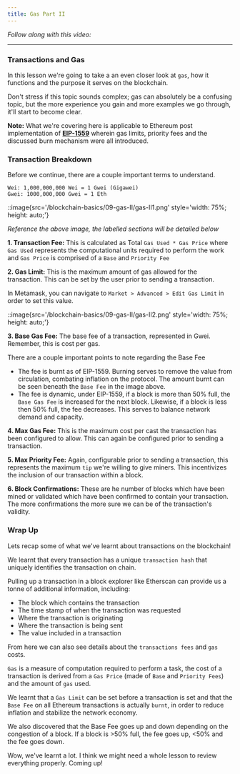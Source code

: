 ```yaml
---
title: Gas Part II
---
```


_Follow along with this video:_

---

### Transactions and Gas

In this lesson we're going to take a an even closer look at `gas`, how it functions and the purpose it serves on the blockchain.

Don't stress if this topic sounds complex; gas can absolutely be a confusing topic, but the more experience you gain and more examples we go through, it'll start to become clear.

**Note:** What we're covering here is applicable to Ethereum post implementation of [**EIP-1559**](https://eips.ethereum.org/EIPS/eip-1559) wherein gas limits, priority fees and the discussed burn mechanism were all introduced.

### Transaction Breakdown

Before we continue, there are a couple important terms to understand.

    Wei: 1,000,000,000 Wei = 1 Gwei (Gigawei)
    Gwei: 1000,000,000 Gwei = 1 Eth

::image{src='/blockchain-basics/09-gas-II/gas-II1.png' style='width: 75%; height: auto;'}

_Reference the above image, the labelled sections will be detailed below_

**1. Transaction Fee:** This is calculated as Total `Gas Used * Gas Price` where `Gas Used` represents the computational units required to perform the work and `Gas Price` is comprised of a `Base` and `Priority Fee`

**2. Gas Limit:** This is the maximum amount of gas allowed for the transaction. This can be set by the user prior to sending a transaction.

In Metamask, you can navigate to `Market > Advanced > Edit Gas Limit` in order to set this value.

::image{src='/blockchain-basics/09-gas-II/gas-II2.png' style='width: 75%; height: auto;'}

**3. Base Gas Fee:** The base fee of a transaction, represented in Gwei. Remember, this is cost per gas.

There are a couple important points to note regarding the Base Fee

- The fee is burnt as of EIP-1559. Burning serves to remove the value from circulation, combating inflation on the protocol. The amount burnt can be seen beneath the `Base Fee` in the image above.
- The fee is dynamic, under EIP-1559, if a block is more than 50% full, the `Base Gas Fee` is increased for the next block. Likewise, if a block is less then 50% full, the fee decreases. This serves to balance network demand and capacity.

**4. Max Gas Fee:** This is the maximum cost per cast the transaction has been configured to allow. This can again be configured prior to sending a transaction.

**5. Max Priority Fee:** Again, configurable prior to sending a transaction, this represents the maximum `tip` we're willing to give miners. This incentivizes the inclusion of our transaction within a block.

**6. Block Confirmations:** These are he number of blocks which have been mined or validated which have been confirmed to contain your transaction. The more confirmations the more sure we can be of the transaction's validity.

### Wrap Up

Lets recap some of what we've learnt about transactions on the blockchain!

We learnt that every transaction has a unique `transaction hash` that uniquely identifies the transaction on chain.

Pulling up a transaction in a block explorer like Etherscan can provide us a tonne of additional information, including:

- The block which contains the transaction
- The time stamp of when the transaction was requested
- Where the transaction is originating
- Where the transaction is being sent
- The value included in a transaction

From here we can also see details about the `transactions fees` and `gas` costs.

`Gas` is a measure of computation required to perform a task, the cost of a transaction is derived from a `Gas Price` (made of `Base` and `Priority Fees`) and the amount of `gas` used.

We learnt that a `Gas Limit` can be set before a transaction is set and that the `Base Fee` on all Ethereum transactions is actually `burnt`, in order to reduce inflation and stabilize the network economy.

We also discovered that the Base Fee goes up and down depending on the congestion of a block. If a block is >50% full, the fee goes up, <50% and the fee goes down.

Wow, we've learnt a lot. I think we might need a whole lesson to review everything properly. Coming up!
